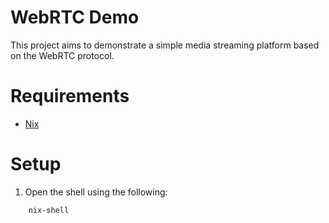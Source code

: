 # WebRTC Demo

This project aims to demonstrate a simple media streaming platform based on the WebRTC protocol.

# Requirements

+ [Nix](https://nixos.org/download/)

# Setup

1. Open the shell using the following:

```shell
    nix-shell
```


